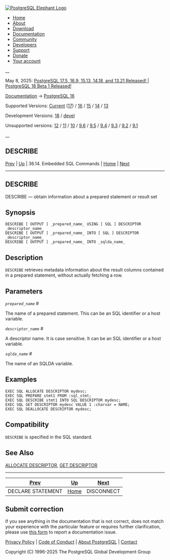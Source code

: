 [ ![PostgreSQL Elephant Logo](/media/img/about/press/elephant.png) ](/)

  * [Home](/ "Home")
  * [About](/about/ "About")
  * [Download](/download/ "Download")
  * [Documentation](/docs/ "Documentation")
  * [Community](/community/ "Community")
  * [Developers](/developer/ "Developers")
  * [Support](/support/ "Support")
  * [Donate](/about/donate/ "Donate")
  * [Your account](/account/ "Your account")

__

May 8, 2025: [ PostgreSQL 17.5, 16.9, 15.13, 14.18, and 13.21 Released! ](/about/news/postgresql-175-169-1513-1418-and-1321-released-3072/) | [ PostgreSQL 18 Beta 1 Released! ](/about/news/postgresql-18-beta-1-released-3070/)

[Documentation](/docs/ "Documentation") -> [PostgreSQL
16](/docs/16/index.html)

Supported Versions: [Current](/docs/current/ecpg-sql-describe.html "PostgreSQL
17 - DESCRIBE") ([17](/docs/17/ecpg-sql-describe.html "PostgreSQL 17 -
DESCRIBE")) / [16](/docs/16/ecpg-sql-describe.html "PostgreSQL 16 - DESCRIBE")
/ [15](/docs/15/ecpg-sql-describe.html "PostgreSQL 15 - DESCRIBE") /
[14](/docs/14/ecpg-sql-describe.html "PostgreSQL 14 - DESCRIBE") /
[13](/docs/13/ecpg-sql-describe.html "PostgreSQL 13 - DESCRIBE")

Development Versions: [18](/docs/18/ecpg-sql-describe.html "PostgreSQL 18 -
DESCRIBE") / [devel](/docs/devel/ecpg-sql-describe.html "PostgreSQL devel -
DESCRIBE")

Unsupported versions: [12](/docs/12/ecpg-sql-describe.html "PostgreSQL 12 -
DESCRIBE") / [11](/docs/11/ecpg-sql-describe.html "PostgreSQL 11 - DESCRIBE")
/ [10](/docs/10/ecpg-sql-describe.html "PostgreSQL 10 - DESCRIBE") /
[9.6](/docs/9.6/ecpg-sql-describe.html "PostgreSQL 9.6 - DESCRIBE") /
[9.5](/docs/9.5/ecpg-sql-describe.html "PostgreSQL 9.5 - DESCRIBE") /
[9.4](/docs/9.4/ecpg-sql-describe.html "PostgreSQL 9.4 - DESCRIBE") /
[9.3](/docs/9.3/ecpg-sql-describe.html "PostgreSQL 9.3 - DESCRIBE") /
[9.2](/docs/9.2/ecpg-sql-describe.html "PostgreSQL 9.2 - DESCRIBE") /
[9.1](/docs/9.1/ecpg-sql-describe.html "PostgreSQL 9.1 - DESCRIBE")

__

DESCRIBE  
---  
[Prev](ecpg-sql-declare-statement.html "DECLARE STATEMENT")  | [Up](ecpg-sql-commands.html "36.14. Embedded SQL Commands") | 36.14. Embedded SQL Commands | [Home](index.html "PostgreSQL 16.9 Documentation") |  [Next](ecpg-sql-disconnect.html "DISCONNECT")  
  
* * *

## DESCRIBE

DESCRIBE — obtain information about a prepared statement or result set

## Synopsis

    
    
    DESCRIBE [ OUTPUT ] _prepared_name_ USING [ SQL ] DESCRIPTOR _descriptor_name_
    DESCRIBE [ OUTPUT ] _prepared_name_ INTO [ SQL ] DESCRIPTOR _descriptor_name_
    DESCRIBE [ OUTPUT ] _prepared_name_ INTO _sqlda_name_
    

## Description

`DESCRIBE` retrieves metadata information about the result columns contained
in a prepared statement, without actually fetching a row.

## Parameters

_`prepared_name`_ #

    

The name of a prepared statement. This can be an SQL identifier or a host
variable.

_`descriptor_name`_ #

    

A descriptor name. It is case sensitive. It can be an SQL identifier or a host
variable.

_`sqlda_name`_ #

    

The name of an SQLDA variable.

## Examples

    
    
    EXEC SQL ALLOCATE DESCRIPTOR mydesc;
    EXEC SQL PREPARE stmt1 FROM :sql_stmt;
    EXEC SQL DESCRIBE stmt1 INTO SQL DESCRIPTOR mydesc;
    EXEC SQL GET DESCRIPTOR mydesc VALUE 1 :charvar = NAME;
    EXEC SQL DEALLOCATE DESCRIPTOR mydesc;
    

## Compatibility

`DESCRIBE` is specified in the SQL standard.

## See Also

[ALLOCATE DESCRIPTOR](ecpg-sql-allocate-descriptor.html "ALLOCATE
DESCRIPTOR"), [GET DESCRIPTOR](ecpg-sql-get-descriptor.html "GET DESCRIPTOR")

* * *

[Prev](ecpg-sql-declare-statement.html "DECLARE STATEMENT")  | [Up](ecpg-sql-commands.html "36.14. Embedded SQL Commands") |  [Next](ecpg-sql-disconnect.html "DISCONNECT")  
---|---|---  
DECLARE STATEMENT  | [Home](index.html "PostgreSQL 16.9 Documentation") |  DISCONNECT  
  
## Submit correction

If you see anything in the documentation that is not correct, does not match
your experience with the particular feature or requires further clarification,
please use [this form](/account/comments/new/16/ecpg-sql-describe.html/) to
report a documentation issue.

[Privacy Policy](/about/privacypolicy) | [Code of Conduct](/about/policies/coc/) | [About PostgreSQL](/about/) | [Contact](/about/contact/)  

Copyright (C) 1996-2025 The PostgreSQL Global Development Group

